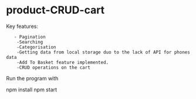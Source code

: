 # product-CRUD-cart

 
Key features:

       - Pagination
        -Searching
        -Categorisation
        -Getting data from local storage duo to the lack of API for phones data
        -Add To Basket feature implemented.
        -CRUD operations on the cart
        
Run the program with

npm install
npm start
